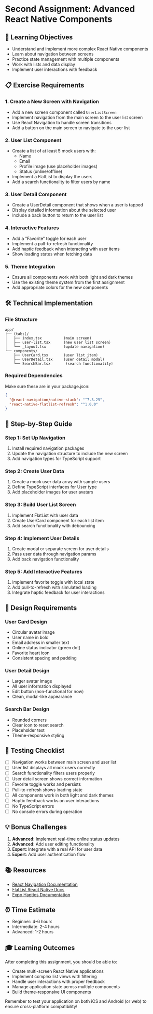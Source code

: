 # Second Assignment: Advanced React Native Components

## 🎯 Learning Objectives
- Understand and implement more complex React Native components
- Learn about navigation between screens
- Practice state management with multiple components
- Work with lists and data display
- Implement user interactions with feedback

## 📋 Exercise Requirements

### 1. Create a New Screen with Navigation
- Add a new screen component called `UserListScreen`
- Implement navigation from the main screen to the user list screen
- Use React Navigation to handle screen transitions
- Add a button on the main screen to navigate to the user list

### 2. User List Component
- Create a list of at least 5 mock users with:
  - Name
  - Email
  - Profile image (use placeholder images)
  - Status (online/offline)
- Implement a FlatList to display the users
- Add a search functionality to filter users by name

### 3. User Detail Component
- Create a UserDetail component that shows when a user is tapped
- Display detailed information about the selected user
- Include a back button to return to the user list

### 4. Interactive Features
- Add a "Favorite" toggle for each user
- Implement a pull-to-refresh functionality
- Add haptic feedback when interacting with user items
- Show loading states when fetching data

### 5. Theme Integration
- Ensure all components work with both light and dark themes
- Use the existing theme system from the first assignment
- Add appropriate colors for the new components

## 🛠️ Technical Implementation

### File Structure
```
app/
├── (tabs)/
│   ├── index.tsx          (main screen)
│   ├── user-list.tsx      (new user list screen)
│   └── _layout.tsx        (update navigation)
└── components/
    ├── UserCard.tsx       (user list item)
    ├── UserDetail.tsx     (user detail modal)
    └── SearchBar.tsx       (search functionality)
```

### Required Dependencies
Make sure these are in your package.json:
```json
{
  "@react-navigation/native-stack": "^7.3.25",
  "react-native-flatlist-refresh": "^1.0.0"
}
```

## 📝 Step-by-Step Guide

### Step 1: Set Up Navigation
1. Install required navigation packages
2. Update the navigation structure to include the new screen
3. Add navigation types for TypeScript support

### Step 2: Create User Data
1. Create a mock user data array with sample users
2. Define TypeScript interfaces for User type
3. Add placeholder images for user avatars

### Step 3: Build User List Screen
1. Implement FlatList with user data
2. Create UserCard component for each list item
3. Add search functionality with debouncing

### Step 4: Implement User Details
1. Create modal or separate screen for user details
2. Pass user data through navigation params
3. Add back navigation functionality

### Step 5: Add Interactive Features
1. Implement favorite toggle with local state
2. Add pull-to-refresh with simulated loading
3. Integrate haptic feedback for user interactions

## 🎨 Design Requirements

### User Card Design
- Circular avatar image
- User name in bold
- Email address in smaller text
- Online status indicator (green dot)
- Favorite heart icon
- Consistent spacing and padding

### User Detail Design
- Larger avatar image
- All user information displayed
- Edit button (non-functional for now)
- Clean, modal-like appearance

### Search Bar Design
- Rounded corners
- Clear icon to reset search
- Placeholder text
- Theme-responsive styling

## 🧪 Testing Checklist

- [ ] Navigation works between main screen and user list
- [ ] User list displays all mock users correctly
- [ ] Search functionality filters users properly
- [ ] User detail screen shows correct information
- [ ] Favorite toggle works and persists
- [ ] Pull-to-refresh shows loading state
- [ ] All components work in both light and dark themes
- [ ] Haptic feedback works on user interactions
- [ ] No TypeScript errors
- [ ] No console errors during operation

## 💡 Bonus Challenges

1. **Advanced**: Implement real-time online status updates
2. **Advanced**: Add user editing functionality
3. **Expert**: Integrate with a real API for user data
4. **Expert**: Add user authentication flow

## 📚 Resources

- [React Navigation Documentation](https://reactnavigation.org/)
- [FlatList React Native Docs](https://reactnative.dev/docs/flatlist)
- [Expo Haptics Documentation](https://docs.expo.dev/versions/latest/sdk/haptics/)

## ⏰ Time Estimate
- Beginner: 4-6 hours
- Intermediate: 2-4 hours
- Advanced: 1-2 hours

## 🎓 Learning Outcomes
After completing this assignment, you should be able to:
- Create multi-screen React Native applications
- Implement complex list views with filtering
- Handle user interactions with proper feedback
- Manage application state across multiple components
- Build theme-responsive UI components

Remember to test your application on both iOS and Android (or web) to ensure cross-platform compatibility!
